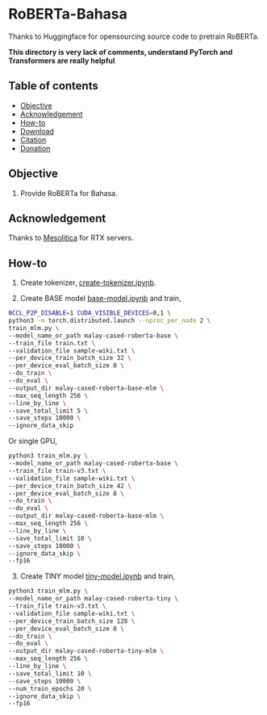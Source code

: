 # RoBERTa-Bahasa

Thanks to Huggingface for opensourcing source code to pretrain RoBERTa.

**This directory is very lack of comments, understand PyTorch and Transformers are really helpful**.

## Table of contents
  * [Objective](#objective)
  * [Acknowledgement](#acknowledgement)
  * [How-to](#how-to)
  * [Download](#download)
  * [Citation](#citation)
  * [Donation](#donation)

## Objective

1. Provide RoBERTa for Bahasa.

## Acknowledgement

Thanks to [Mesolitica](https://mesolitica.com/) for RTX servers.

## How-to

1. Create tokenizer, [create-tokenizer.ipynb](create-tokenizer.ipynb).

2. Create BASE model [base-model.ipynb](base-model.ipynb) and train,

```bash
NCCL_P2P_DISABLE=1 CUDA_VISIBLE_DEVICES=0,1 \
python3 -m torch.distributed.launch --nproc_per_node 2 \
train_mlm.py \
--model_name_or_path malay-cased-roberta-base \
--train_file train.txt \
--validation_file sample-wiki.txt \
--per_device_train_batch_size 32 \
--per_device_eval_batch_size 8 \
--do_train \
--do_eval \
--output_dir malay-cased-roberta-base-mlm \
--max_seq_length 256 \
--line_by_line \
--save_total_limit 5 \
--save_steps 10000 \
--ignore_data_skip
```

Or single GPU,

```bash
python3 train_mlm.py \
--model_name_or_path malay-cased-roberta-base \
--train_file train-v3.txt \
--validation_file sample-wiki.txt \
--per_device_train_batch_size 42 \
--per_device_eval_batch_size 8 \
--do_train \
--do_eval \
--output_dir malay-cased-roberta-base-mlm \
--max_seq_length 256 \
--line_by_line \
--save_total_limit 10 \
--save_steps 10000 \
--ignore_data_skip \
--fp16
```

3. Create TINY model [tiny-model.ipynb](tiny-model.ipynb) and train,

```bash
python3 train_mlm.py \
--model_name_or_path malay-cased-roberta-tiny \
--train_file train-v3.txt \
--validation_file sample-wiki.txt \
--per_device_train_batch_size 128 \
--per_device_eval_batch_size 8 \
--do_train \
--do_eval \
--output_dir malay-cased-roberta-tiny-mlm \
--max_seq_length 256 \
--line_by_line \
--save_total_limit 10 \
--save_steps 10000 \
--num_train_epochs 20 \
--ignore_data_skip \
--fp16
```